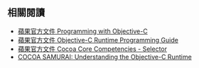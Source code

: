 相關閱讀
--------

- [蘋果官方文件 Programming with Objective-C](https://developer.apple.com/library/mac/documentation/Cocoa/Conceptual/ProgrammingWithObjectiveC/Introduction/Introduction.html)
- [蘋果官方文件 Objective-C Runtime Programming Guide](https://developer.apple.com/library/mac/documentation/Cocoa/Conceptual/ObjCRuntimeGuide/Introduction/Introduction.html)
- [蘋果官方文件 Cocoa Core Competencies - Selector](https://developer.apple.com/library/mac/documentation/General/Conceptual/DevPedia-CocoaCore/Selector.html)
- [COCOA SAMURAI: Understanding the Objective-C Runtime](http://cocoasamurai.blogspot.tw/2010/01/understanding-objective-c-runtime.html)
